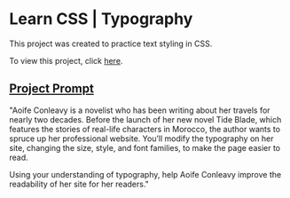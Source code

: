 # Learn CSS | Typography
This project was created to practice text styling in CSS.

To view this project, click [here](https://vivian-mca.github.io/HTML-CSS-Codecademy-Projects/Typography).

## [Project Prompt](https://www.codecademy.com/paths/front-end-engineer-career-path/tracks/fecp-web-development-fundamentals/modules/fecp-learn-css-typography/projects/typography-ii)
"Aoife Conleavy is a novelist who has been writing about her travels for nearly two decades. Before the launch of her new novel Tide Blade, which features the stories of real-life characters in Morocco, the author wants to spruce up her professional website. You’ll modify the typography on her site, changing the size, style, and font families, to make the page easier to read.

Using your understanding of typography, help Aoife Conleavy improve the readability of her site for her readers."

